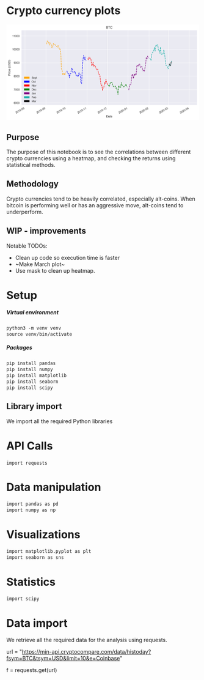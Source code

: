 <h1>Crypto currency plots</h1>

![BTC Logo](plots.png)


## Purpose
The purpose of this notebook is to see the correlations between different crypto currencies using a heatmap, and checking the returns using statistical methods. 

## Methodology
Crypto currencies tend to be heavily correlated, especially alt-coins. When bitcoin is performing well or has an aggressive move, alt-coins tend to underperform.

## WIP - improvements
 
Notable TODOs:
- Clean up code so execution time is faster
- ~Make March plot~
- Use mask to clean up heatmap.

# Setup
##### Virtual environment
```
python3 -m venv venv
source venv/bin/activate
```
##### Packages
```
pip install pandas
pip install numpy
pip install matplotlib
pip install seaborn
pip install scipy
```

## Library import
We import all the required Python libraries
# API Calls
```
import requests
```
# Data manipulation
```
import pandas as pd
import numpy as np
```
# Visualizations
```
import matplotlib.pyplot as plt
import seaborn as sns
```
# Statistics
```
import scipy
```
# Data import
We retrieve all the required data for the analysis using requests.

url = "https://min-api.cryptocompare.com/data/histoday?fsym=BTC&tsym=USD&limit=10&e=Coinbase"

f = requests.get(url)
